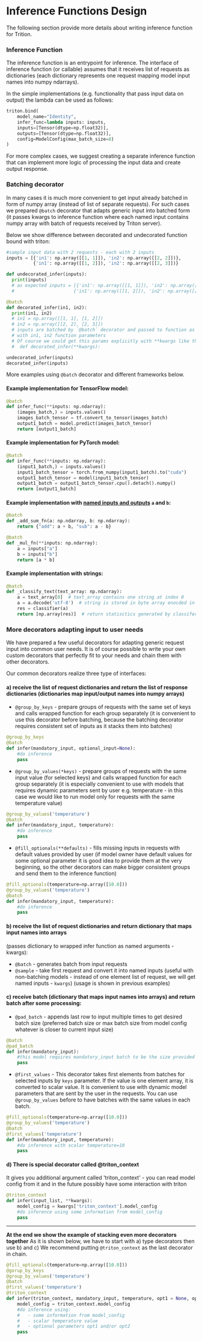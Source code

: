 <!--
Copyright (c) 2022, NVIDIA CORPORATION. All rights reserved.

Licensed under the Apache License, Version 2.0 (the "License");
you may not use this file except in compliance with the License.
You may obtain a copy of the License at

    http://www.apache.org/licenses/LICENSE-2.0

Unless required by applicable law or agreed to in writing, software
distributed under the License is distributed on an "AS IS" BASIS,
WITHOUT WARRANTIES OR CONDITIONS OF ANY KIND, either express or implied.
See the License for the specific language governing permissions and
limitations under the License.
-->

# Inference Functions Design

The following section provide more details about writing inference function for Trition.


### Inference Function

The inference function is an entrypoint for inference. The interface of inference function (or callable) assumes
that it receives list of requests as dictionaries (each dictionary represents one request mapping model input names
into numpy ndarrays).

In the simple implementations (e.g. functionality that pass input data on output) the lambda can be used as follows:

```python
triton.bind(
    model_name="Identity",
    infer_func=lambda inputs: inputs,
    inputs=[Tensor(dtype=np.float32)],
    outputs=[Tensor(dtype=np.float32)],
    config=ModelConfig(max_batch_size=8)
)
```

For more complex cases, we suggest creating a separate inference function that can implement more logic of processing
the input data and create output response.

### Batching decorator

In many cases it is much more convenient to get input already batched in form of numpy array
(instead of list of separate requests).
For such cases we prepared `@batch` decorator that adapts generic input into batched form (it passes kwargs to inference
function where each named input contains numpy array with batch of requests received by Triton server).

Below we show difference between decorated and undecorated function bound with triton:

```python
#sample input data with 2 requests - each with 2 inputs
inputs = [{'in1': np.array([[1, 1]]), 'in2': np.array([[2, 2]])},
          {'in1': np.array([[1, 2]]), 'in2': np.array([[2, 3]])}          ]

def undecorated_infer(inputs):
  print(inputs)
  # as expected inputs = [{'in1': np.array([[1, 1]]), 'in2': np.array([[2, 2]])},
  #                      {'in1': np.array([[1, 2]]), 'in2': np.array([[2, 3]])}

@batch
def decorated_infer(in1, in2):
  print(in1, in2)
  # in1 = np.array([[1, 1], [1, 2]])
  # in2 = np.array([[2, 2], [2, 3]])
  # inputs are batched by `@batch` decorator and passed to function as kwargs so can be automatically mapped
  # with in1, in2 function parameters
  # Of course we could get this params explicitly with **kwargs like this:
  #  def decorated_infer(**kwargs):

undecorated_infer(inputs)
decorated_infer(inputs)
```

More examples using `@batch` decorator and different frameworks below.


#### Example implementation for TensorFlow model:

```python
@batch
def infer_func(**inputs: np.ndarray):
    (images_batch,) = inputs.values()
    images_batch_tensor = tf.convert_to_tensor(images_batch)
    output1_batch = model.predict(images_batch_tensor)
    return [output1_batch]
```

#### Example implementation for PyTorch model:

```python
@batch
def infer_func(**inputs: np.ndarray):
    (input1_batch,) = inputs.values()
    input1_batch_tensor = torch.from_numpy(input1_batch).to("cuda")
    output1_batch_tensor = model(input1_batch_tensor)
    output1_batch = output1_batch_tensor.cpu().detach().numpy()
    return [output1_batch]
```

#### Example implementation with [named inputs and outputs](#inputs-and-outputs) `a` and `b`:

```python
@batch
def _add_sum_fn(a: np.ndarray, b: np.ndarray):
    return {"add": a + b, "sub": a - b}

@batch
def _mul_fn(**inputs: np.ndarray):
    a = inputs["a"]
    b = inputs["b"]
    return [a * b]
```

#### Example implementation with strings:

```python
@batch
def _classify_text(text_array: np.ndarray):
    a = text_array[0]  # text_array contains one string at index 0
    a = a.decode('utf-8')  # string is stored in byte array enocded in utf-8
    res = classifier(a)
    return [np.array(res)]  # return statisctics generated by classifer
```

### More decorators adapting input to user needs


We have prepared a few useful decorators for adapting generic request input into common user needs.
It is of course possible to write your own custom decorators that perfectly fit to your needs
and chain them with other decorators.

Our common decorators realize three type of interfaces:
#### a) receive the list of request dictionaries and return the list of response dictionaries (dictionaries map input/output names into numpy arrays)
- `@group_by_keys` - prepare groups of requests with the same set of keys and calls wrapped function
for each group separately (it is convenient to use this decorator before batching, because the batching decorator
requires consistent set of inputs as it stacks them into batches)
```python
@group_by_keys
@batch
def infer(mandatory_input, optional_input=None):
    #do inference
    pass
```
- `@group_by_values(*keys)` - prepare groups of requests with the same input value (for selected keys) and
calls wrapped function for each group separately (it is especially convenient to use with models that
requires dynamic parameters sent by user e.g. temperature - in this case we would like to run model only
for requests with the same temperature value)
```python
@group_by_values('temperature')
@batch
def infer(mandatory_input, temperature):
    #do inference
    pass
```
- `@fill_optionals(**defaults)` - fills missing inputs in requests with default values provided by user (if model owner
have default values for some optional parameter it is good idea to provide them at the very beginning, so
the other decorators can make bigger consistent groups and send them to the inference function)
```python
@fill_optionals(temperature=np.array([10.0]))
@group_by_values('temperature')
@batch
def infer(mandatory_input, temperature):
    #do inference
    pass
```

#### b) receive the list of request dictionaries and return dictionary that maps input names into arrays
(passes dictionary to wrapped infer function as named arguments - kwargs):
- `@batch` - generates batch from input requests
- `@sample` - take first request and convert it into named inputs (useful with non-batching models -
instead of one element list of request, we will get named inputs - `kwargs`)
  (usage is shown in previous examples)

#### c) receive batch (dictionary that maps input names into arrays) and return batch after some processing:
- `@pad_batch` - appends last row to input multiple times to get desired batch size (preferred batch size or
max batch size from model config whatever is closer to current input size)
```python
@batch
@pad_batch
def infer(mandatory_input):
    #this model requires mandatory_input batch to be the size provided in the model config
    pass
```

- `@first_values` - This decorator takes first elements from batches for selected inputs by `keys` parameter.
If the value is one element array, it is converted to scalar value.
It is convenient to use with dynamic model parameters that are sent by the user in the requests.
You can use `@group_by_values` before to have batches with the same values in each batch.
```python
@fill_optionals(temperature=np.array([10.0]))
@group_by_values('temperature')
@batch
@first_values('temperature')
def infer(mandatory_input, temperature):
    #do inference with scalar temperature=10
    pass
```

#### d) There is special decorator called @triton_context
It gives you additional argument called 'triton_context' - you can read model config from it and
in the future possibly have some interaction with triton

```python
@triton_context
def infer(input_list, **kwargs):
    model_config = kwargs['triton_context'].model_config
    #do inference using some information from model_config
    pass
```

***
**At the end we show the example of stacking even more decorators together**
As it is shown below, we have to start with a) type decorators then use b) and c)
We recommend putting `@triton_context` as the last decorator in chain.

```python
@fill_optionals(temperature=np.array([10.0]))
@gorup_by_keys
@group_by_values('temperature')
@batch
@first_values('temperature')
@triton_context
def infer(triton_context, mandatory_input, temperature, opt1 = None, opt2 = None):
    model_config = triton_context.model_config
    #do inference using:
    #   - some information from model_config
    #   - scalar temperature value
    #   - optional parameters opt1 and/or opt2
    pass
```
